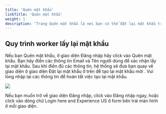 ```yaml
---
title: 'Quên mật khẩu'
linkTitle: 'Quên mật khẩu'
weight: 1
description: 'Trang Quên mật khẩu là nơi bạn có thể đặt lại mật khẩu trong trường hợp bạn quên mật khẩu đăng nhập của mình. Chúng tôi cung cấp hướng dẫn chi tiết về quy trình này, bao gồm việc xác minh danh tính và tạo mật khẩu mới. Trang này là quy trình quan trọng để bạn khôi phục quyền truy cập vào tài khoản của mình khi bạn đã quên mật khẩu.'
---
```


## Quy trình worker lấy lại mật khẩu

Nếu bạn Quên mật khẩu, ở giao diện Đăng nhập hãy click vào Quên mật khẩu. Bạn hãy điền các thông tin Email và Tên người dùng để xác nhận lấy lại mật khẩu. Sau khi điền đủ các thông tin, hệ thống sẽ đưa bạn quay về giao diện ở giao diện Đặt lại mật khẩu ở trên để tạo lại mật khẩu mới . Vui lòng nhập lại các thông tin để hoàn tất việc tạo lại mật khẩu.

![](/img/account_1.png)

Nếu bạn muốn trở về giao diện Đăng nhập, click vào Đăng nhập ngay, hoặc click vào dòng chữ Login here and Experience US ở form bên trái màn hình ở mỗi giao diện.
